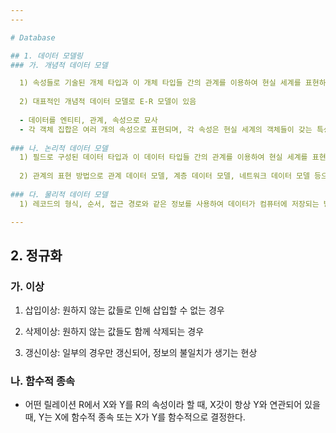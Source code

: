 ```yaml
---
---

# Database

## 1. 데이터 모델링
### 가. 개념적 데이터 모델

  1) 속성들로 기술된 개체 타입과 이 개체 타입들 간의 관계를 이용하여 현실 세계를 표현하는 방법
 
  2) 대표적인 개념적 데이터 모델로 E-R 모델이 있음
    
  - 데이터를 엔티티, 관계, 속성으로 묘사
  - 각 객체 집합은 여러 개의 속성으로 표현되며, 각 속성은 현실 세계의 객체들이 갖는 특성
    
### 나. 논리적 데이터 모델
  1) 필드로 구성된 데이터 타입과 이 데이터 타입들 간의 관계를 이용하여 현실 세계를 표현하는 방법
  
  2) 관계의 표현 방법으로 관계 데이터 모델, 계층 데이터 모델, 네트워크 데이터 모델 등으로 구분 됨
  
### 다. 물리적 데이터 모델
  1) 레코드의 형식, 순서, 접근 경로와 같은 정보를 사용하여 데이터가 컴퓨터에 저장되는 방법을 묘사

---
```

## 2. 정규화
### 가. 이상

  1) 삽입이상: 원하지 않는 값들로 인해 삽입할 수 없는 경우
  
  2) 삭제이상: 원하지 않는 값들도 함께 삭제되는 경우
  
  3) 갱신이상: 일부의 경우만 갱신되어, 정보의 불일치가 생기는 현상

### 나. 함수적 종속

  * 어떤 릴레이션 R에서 X와 Y를 R의 속성이라 할 때, X갓이 항상 Y와 연관되어 있을 때, Y는 X에 함수적 종속 또는 X가 Y를 함수적으로 결정한다.

